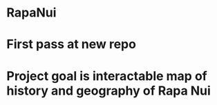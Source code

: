 # RapaNui

# First pass at new repo
# Project goal is interactable map of history and geography of Rapa Nui
